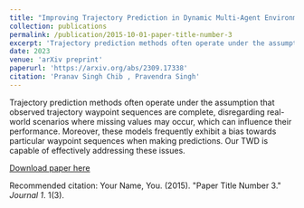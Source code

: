 ```yaml
---
title: "Improving Trajectory Prediction in Dynamic Multi-Agent Environment by Dropping Waypoints"
collection: publications
permalink: /publication/2015-10-01-paper-title-number-3
excerpt: 'Trajectory prediction methods often operate under the assumption that observed trajectory waypoint sequences are complete, disregarding real-world scenarios where missing values may occur, which can influence their performance. Moreover, these models frequently exhibit a bias towards particular waypoint sequences when making predictions. Our TWD is capable of effectively addressing these issues.'
date: 2023
venue: 'arXiv preprint'
paperurl: 'https://arxiv.org/abs/2309.17338'
citation: 'Pranav Singh Chib , Pravendra Singh'
---
```

Trajectory prediction methods often operate under the assumption that observed trajectory waypoint sequences are complete, disregarding real-world scenarios where missing values may occur, which can influence their performance. Moreover, these models frequently exhibit a bias towards particular waypoint sequences when making predictions. Our TWD is capable of effectively addressing these issues.

[Download paper here](https://arxiv.org/abs/2309.17338)

Recommended citation: Your Name, You. (2015). "Paper Title Number 3." <i>Journal 1</i>. 1(3).